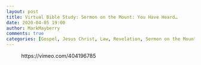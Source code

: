 ```yaml
---
layout: post
title: Virtual Bible Study: Sermon on the Mount: You Have Heard…
date: 2020-04-05 19:00
author: MarkMayberry
comments: true
categories: [Gospel, Jesus Christ, Law, Revelation, Sermon on the Mount, Tradition, Virtual Bible Study]
---
```

<!-- wp:core-embed/vimeo {"url":"https://vimeo.com/404196785","type":"video","providerNameSlug":"vimeo","className":"wp-embed-aspect-16-9 wp-has-aspect-ratio"} -->
<figure class="wp-block-embed-vimeo wp-block-embed is-type-video is-provider-vimeo wp-embed-aspect-16-9 wp-has-aspect-ratio"><div class="wp-block-embed__wrapper">
https://vimeo.com/404196785
</div></figure>
<!-- /wp:core-embed/vimeo -->
